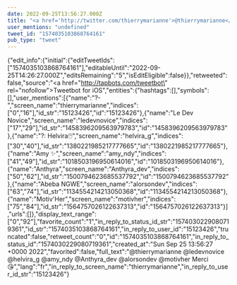 ```yaml
---
date: 2022-09-25T13:56:27.000Z
title: "<a href='http://twitter.com/thierrymarianne'>@thierrymarianne</a> <a href='http://twitter.com/ledevnovice'>@ledevnovice</a> <a href='http://twitter.com/helvira_g'>@helvira_g</a> <a href='http://twitter.com/amy_ndy'>@amy_ndy</a> <a href='http://twitter.com/Anthyra_dev'>@Anthyra_dev</a> <a href='http://twitter.com/alorsondev'>@alorsondev</a> <a href='http://twitter.com/motivher'>@motivher</a> Merci 😘″"
user_mentions: "undefined"
tweet_id: "1574035103868764161"
pub_type: "tweet"
---
```

{"edit_info":{"initial":{"editTweetIds":["1574035103868764161"],"editableUntil":"2022-09-25T14:26:27.000Z","editsRemaining":"5","isEditEligible":false}},"retweeted":false,"source":"<a href=\"http://tapbots.com/tweetbot\" rel=\"nofollow\">Tweetbot for iΟS</a>","entities":{"hashtags":[],"symbols":[],"user_mentions":[{"name":"?-","screen_name":"thierrymarianne","indices":["0","16"],"id_str":"15123426","id":"15123426"},{"name":"Le Dev Novice","screen_name":"ledevnovice","indices":["17","29"],"id_str":"1458396209563979783","id":"1458396209563979783"},{"name":"?: Helvira🖱️","screen_name":"helvira_g","indices":["30","40"],"id_str":"1380221985217777665","id":"1380221985217777665"},{"name":"Amy ✨","screen_name":"amy_ndy","indices":["41","49"],"id_str":"1018503196950614016","id":"1018503196950614016"},{"name":"Anthyra","screen_name":"Anthyra_dev","indices":["50","62"],"id_str":"1500794623685537792","id":"1500794623685537792"},{"name":"Abeba NGWE","screen_name":"alorsondev","indices":["63","74"],"id_str":"1134554214213050368","id":"1134554214213050368"},{"name":"Motiv'Her","screen_name":"motivher","indices":["75","84"],"id_str":"1564757026122637313","id":"1564757026122637313"}],"urls":[]},"display_text_range":["0","92"],"favorite_count":"1","in_reply_to_status_id_str":"1574030229080719361","id_str":"1574035103868764161","in_reply_to_user_id":"15123426","truncated":false,"retweet_count":"0","id":"1574035103868764161","in_reply_to_status_id":"1574030229080719361","created_at":"Sun Sep 25 13:56:27 +0000 2022","favorited":false,"full_text":"@thierrymarianne @ledevnovice @helvira_g @amy_ndy @Anthyra_dev @alorsondev @motivher Merci 😘","lang":"fr","in_reply_to_screen_name":"thierrymarianne","in_reply_to_user_id_str":"15123426"}
